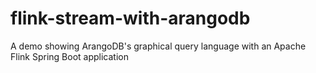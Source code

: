 # flink-stream-with-arangodb
A demo showing ArangoDB's graphical query language with an Apache Flink Spring Boot application

